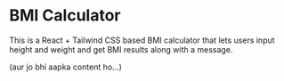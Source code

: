 # BMI Calculator

This is a React + Tailwind CSS based BMI calculator that lets users input height and weight and get BMI results along with a message.

(aur jo bhi aapka content ho...)